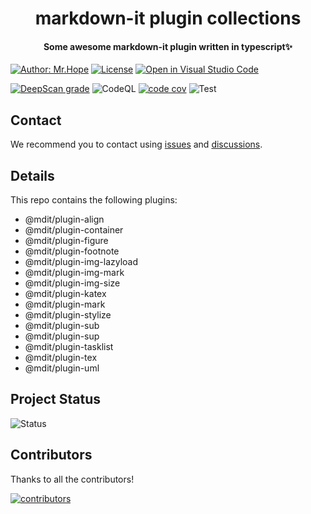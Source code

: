 <!-- markdownlint-disable -->
<h1 align="center">markdown-it plugin collections</h1>
<h4 align="center">Some awesome markdown-it plugin written in typescript✨</h4>

[![Author: Mr.Hope](https://img.shields.io/badge/Author-Mr.Hope-blue.svg?style=for-the-badge)](https://mrhope.site)
[![License](https://img.shields.io/npm/l/vuepress-theme-hope.svg?style=for-the-badge)](https://github.com/Mister-Hope/mdit-plugins/blob/main/LICENSE)
[![Open in Visual Studio Code](https://img.shields.io/badge/-open%20in%20vscode-blue?style=for-the-badge&logo=visualstudiocode)](https://open.vscode.dev/Mister-Hope/mdit-plugins)

<!-- markdownlint-restore -->

[![DeepScan grade](https://deepscan.io/api/teams/15982/projects/23409/branches/708702/badge/grade.svg)](https://deepscan.io/dashboard#view=project&tid=15982&pid=23409&bid=708702)
![CodeQL](https://github.com/Mister-Hope/mdit-plugins/actions/workflows/codeql-analysis.yml/badge.svg)
[![code cov](https://codecov.io/gh/Mister-Hope/mdit-plugins/branch/main/graph/badge.svg?token=TNYMbGlxQ9)](https://codecov.io/gh/Mister-Hope/mdit-plugins)
![Test](https://github.com/Mister-Hope/mdit-plugins/actions/workflows/test.yml/badge.svg)

## Contact

We recommend you to contact using [issues](https://github.com/Mister-Hope/mdit-plugins/issues) and [discussions](https://github.com/Mister-Hope/mdit-plugins/discussions).

## Details

This repo contains the following plugins:

- @mdit/plugin-align
- @mdit/plugin-container
- @mdit/plugin-figure
- @mdit/plugin-footnote
- @mdit/plugin-img-lazyload
- @mdit/plugin-img-mark
- @mdit/plugin-img-size
- @mdit/plugin-katex
- @mdit/plugin-mark
- @mdit/plugin-stylize
- @mdit/plugin-sub
- @mdit/plugin-sup
- @mdit/plugin-tasklist
- @mdit/plugin-tex
- @mdit/plugin-uml

## Project Status

![Status](https://repobeats.axiom.co/api/embed/015c5d2492a490ea56efe197441399ff975d668c.svg)

## Contributors

Thanks to all the contributors!

[![contributors](https://contrib.rocks/image?repo=Mister-Hope/mdit-plugins)](https://github.com/Mister-Hope/mdit-plugins/graphs/contributors)
